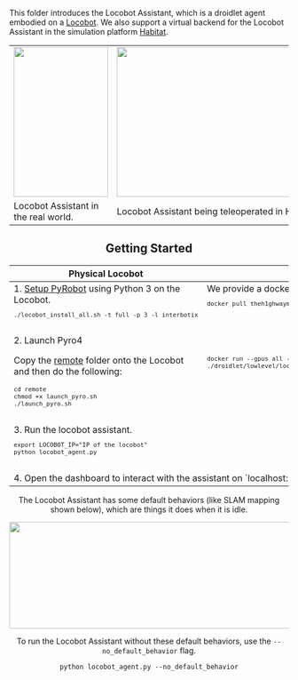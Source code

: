 This folder introduces the Locobot Assistant, which is a droidlet agent embodied on a [Locobot](http://www.locobot.org/). We also support a virtual backend for the Locobot Assistant in the simulation platform [Habitat](https://aihabitat.org/).

<center>

<p align="center">
  <table align="center">
    <tr>
      <td><img src="https://locobot-bucket.s3-us-west-2.amazonaws.com/documentation/loco_physical.gif" width=170 height=270></td>
      <td><img src="https://locobot-bucket.s3-us-west-2.amazonaws.com/documentation/habitat_mover.gif" width=400 height=270></td>
    </tr>
    <tr>
      <td>Locobot Assistant in the real world.</td>
      <td>Locobot Assistant being teleoperated in Habitat.</td>
    </tr>
  </table>
</p>

## Getting Started 

<p align="center">
  <table align="center">
    <thead><th>Physical Locobot</th>
        <th>Habitat</th>
    </thead>
    <tr valign="top">        
        <td> 1. <a href="https://github.com/facebookresearch/pyrobot/blob/master/README.md#installation"> Setup PyRobot<a> using Python 3 on the Locobot.
        <sub><pre lang="bash">
./locobot_install_all.sh -t full -p 3 -l interbotix
        </pre></sub></td>
        <td>We provide a docker image for habitat that comes bundled with PyRobot.
        <sub><pre lang="bash">
docker pull theh1ghwayman/locobot-assistant:8.0
        </pre></sub></td>
    </tr>
    <tr valign="top">        
      <td> 2. Launch Pyro4 <p> Copy the <a href="https://github.com/facebookresearch/fairo/tree/main/droidlet/lowlevel/locobot/remote"> remote<a/> folder onto the Locobot and then do the following: </p>
        <sub><pre lang="bash">
cd remote
chmod +x launch_pyro.sh
./launch_pyro.sh
        </pre></sub></td>
        <td><sub><pre lang="bash">
        <br/>
docker run --gpus all -it --rm --ipc=host -v $(pwd):/remote -w /remote theh1ghwayman/locobot-assistant:8.0 bash
./droidlet/lowlevel/locobot/remote/launch_pyro_habitat.sh
        </pre></sub></td>
    </tr>
        <tr valign="top">
        <td colspan=3> 3. Run the locobot assistant.
        <sub><pre lang="bash">
export LOCOBOT_IP="IP of the locobot"
python locobot_agent.py
        </pre></sub>
        </td>      
    </tr>
    <tr valign="top">
        <td colspan=3> 4. Open the dashboard to interact with the assistant on `localhost:8000` 
          (only currently supported on Google Chrome).
        </td>      
    </tr>    
  </table>
</p>



The Locobot Assistant has some default behaviors (like SLAM mapping shown below), which are things it does when it is idle.

<p align="center">
    <img src="https://media.giphy.com/media/XwmXCvoGHBXBqYUdMe/giphy.gif", width="600" height="192">
</p>


To run the Locobot Assistant without these default behaviors, use the `--no_default_behavior` flag.
```
python locobot_agent.py --no_default_behavior
```
